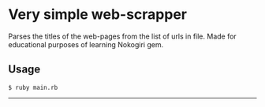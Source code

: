 # Very simple web-scrapper
Parses the titles of the web-pages from the list of urls in file. Made for educational purposes of learning Nokogiri gem.

## Usage
 `$ ruby main.rb`
 
 ***
